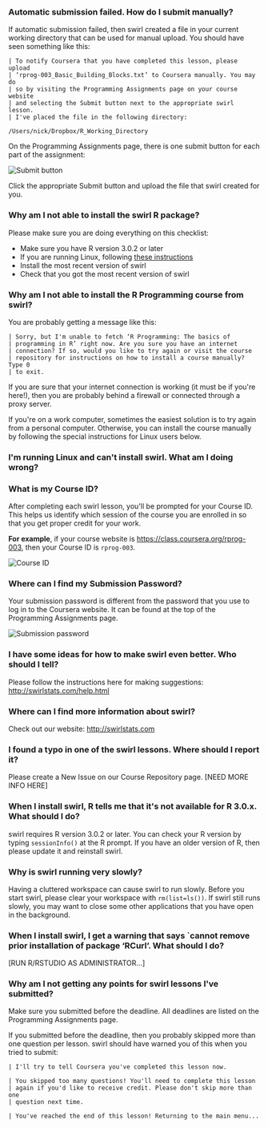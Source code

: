 ### Automatic submission failed. How do I submit manually?

If automatic submission failed, then swirl created a file in your current working directory that can be used for manual upload. You should have seen something like this:

```
| To notify Coursera that you have completed this lesson, please upload
| ‘rprog-003_Basic_Building_Blocks.txt’ to Coursera manually. You may do
| so by visiting the Programming Assignments page on your course website
| and selecting the Submit button next to the appropriate swirl lesson.
| I've placed the file in the following directory:

/Users/nick/Dropbox/R_Working_Directory
```

On the Programming Assignments page, there is one submit button for each part of the assignment:

![Submit button](https://dl.dropboxusercontent.com/u/14555519/Screenshot%202014-04-07%2017.41.13.png)

Click the appropriate Submit button and upload the file that swirl created for you.

### Why am I not able to install the swirl R package?

Please make sure you are doing everything on this checklist:

- Make sure you have R version 3.0.2 or later
- If you are running Linux, following [these instructions](https://github.com/swirldev/swirl/wiki/Coursera-FAQ#im-running-linux-and-cant-install-swirl-what-am-i-doing-wrong)
- Install the most recent version of swirl
- Check that you got the most recent version of swirl

### Why am I not able to install the R Programming course from swirl?

You are probably getting a message like this:

```
| Sorry, but I'm unable to fetch ‘R Programming: The basics of
| programming in R’ right now. Are you sure you have an internet
| connection? If so, would you like to try again or visit the course
| repository for instructions on how to install a course manually? Type 0
| to exit.
```

If you are sure that your internet connection is working (it must be if you're here!), then you are probably behind a firewall or connected through a proxy server. 

If you're on a work computer, sometimes the easiest solution is to try again from a personal computer. Otherwise, you can install the course manually by following the special instructions for Linux users below.

### I'm running Linux and can't install swirl. What am I doing wrong?

### What is my Course ID?

After completing each swirl lesson, you'll be prompted for your Course ID. This helps us identify which session of the course you are enrolled in so that you get proper credit for your work.

**For example**, if your course website is https://class.coursera.org/rprog-003, then your Course ID is `rprog-003`.

![Course ID](https://dl.dropboxusercontent.com/u/14555519/Screenshot%202014-04-29%2013.48.28.png)

### Where can I find my Submission Password?

Your submission password is different from the password that you use to log in to the Coursera website. It can be found at the top of the Programming Assignments page.

![Submission password](https://dl.dropboxusercontent.com/u/14555519/Screenshot%202014-04-29%2013.51.13.png)

### I have some ideas for how to make swirl even better. Who should I tell?

Please follow the instructions here for making suggestions: http://swirlstats.com/help.html

### Where can I find more information about swirl?

Check out our website: http://swirlstats.com

### I found a typo in one of the swirl lessons. Where should I report it?

Please create a New Issue on our Course Repository page. [NEED MORE INFO HERE]

### When I install swirl, R tells me that it's not available for R 3.0.x. What should I do?

swirl requires R version 3.0.2 or later. You can check your R version by typing `sessionInfo()` at the R prompt. If you have an older version of R, then please update it and reinstall swirl.

### Why is swirl running very slowly?

Having a cluttered workspace can cause swirl to run slowly. Before you start swirl, please clear your workspace with `rm(list=ls())`. If swirl still runs slowly, you may want to close some other applications that you have open in the background.

### When I install swirl, I get a warning that says `cannot remove prior installation of package ‘RCurl’. What should I do?

[RUN R/RSTUDIO AS ADMINISTRATOR...]

### Why am I not getting any points for swirl lessons I've submitted?

Make sure you submitted before the deadline. All deadlines are listed on the Programming Assignments page. 

If you submitted before the deadline, then you probably skipped more than one question per lesson. swirl should have warned you of this when you tried to submit:

```
| I'll try to tell Coursera you've completed this lesson now.

| You skipped too many questions! You'll need to complete this lesson
| again if you'd like to receive credit. Please don't skip more than one
| question next time.

| You've reached the end of this lesson! Returning to the main menu...
```